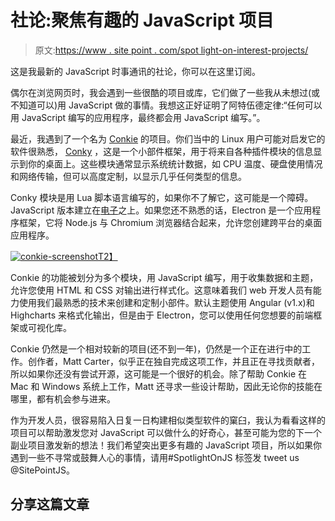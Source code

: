 # 社论:聚焦有趣的 JavaScript 项目

> 原文:[https://www . site point . com/spot light-on-interest-projects/](https://www.sitepoint.com/spotlight-on-interesting-projects/)

这是我最新的 JavaScript 时事通讯的社论，你可以在这里订阅。

偶尔在浏览网页时，我会遇到一些很酷的项目或库，它们做了一些我从未想过(或不知道可以)用 JavaScript 做的事情。我想这正好证明了阿特伍德定律:“任何可以用 JavaScript 编写的应用程序，最终都会用 JavaScript 编写。”。

最近，我遇到了一个名为 [Conkie](https://github.com/hash-bang/Conkie) 的项目。你们当中的 Linux 用户可能对启发它的软件很熟悉， [Conky](https://github.com/brndnmtthws/conky) ，这是一个小部件框架，用于将来自各种插件模块的信息显示到你的桌面上。这些模块通常显示系统统计数据，如 CPU 温度、硬盘使用情况和网络传输，但可以高度定制，以显示几乎任何类型的信息。

Conky 模块是用 Lua 脚本语言编写的，如果你不了解它，这可能是一个障碍。JavaScript 版本建立在[电子](http://electron.atom.io/)之上。如果您还不熟悉的话，Electron 是一个应用程序框架，它将 Node.js 与 Chromium 浏览器结合起来，允许您创建跨平台的桌面应用程序。

[![conkie-screenshot](../Images/4fca7c00289f2fbe14bb1a94bec0b80a.png)T2】](https://uploads.sitepoint.com/wp-content/uploads/2016/09/1474298933conkie-screenshot-1024x576.png)

Conkie 的功能被划分为多个模块，用 JavaScript 编写，用于收集数据和主题，允许您使用 HTML 和 CSS 对输出进行样式化。这意味着我们 web 开发人员有能力使用我们最熟悉的技术来创建和定制小部件。默认主题使用 Angular (v1.x)和 Highcharts 来格式化输出，但是由于 Electron，您可以使用任何您想要的前端框架或可视化库。

Conkie 仍然是一个相对较新的项目(还不到一年)，仍然是一个正在进行中的工作。创作者，Matt Carter，似乎正在独自完成这项工作，并且正在寻找贡献者，所以如果你还没有尝试开源，这可能是一个很好的机会。除了帮助 Conkie 在 Mac 和 Windows 系统上工作，Matt 还寻求一些设计帮助，因此无论你的技能在哪里，都有机会参与进来。

作为开发人员，很容易陷入日复一日构建相似类型软件的窠臼，我认为看看这样的项目可以帮助激发您对 JavaScript 可以做什么的好奇心，甚至可能为您的下一个副业项目激发新的想法！我们希望突出更多有趣的 JavaScript 项目，所以如果你遇到一些不寻常或鼓舞人心的事情，请用#SpotlightOnJS 标签发 tweet us @SitePointJS。

## 分享这篇文章